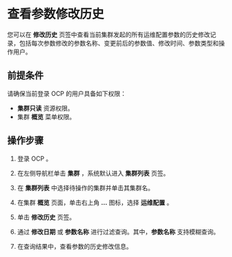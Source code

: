 # 查看参数修改历史

您可以在 **修改历史** 页签中查看当前集群发起的所有运维配置参数的历史修改记录，包括每次参数修改的参数名称、变更前后的参数值、修改时间、参数类型和操作用户。

## 前提条件

请确保当前登录 OCP 的用户具备如下权限：

* **集群只读** 资源权限。
* 集群 **概览** 菜单权限。

## 操作步骤

1. 登录 OCP 。

2. 在左侧导航栏单击 **集群** ，系统默认进入 **集群列表** 页签。

3. 在 **集群列表** 中选择待操作的集群并单击其集群名。

4. 在集群 **概览** 页面，单击右上角 **...** 图标，选择 **运维配置** 。

5. 单击 **修改历史** 页签。

6. 通过 **修改日期** 或 **参数名称** 进行过滤查询。其中，**参数名称** 支持模糊查询。

7. 在查询结果中，查看参数的历史修改信息。
